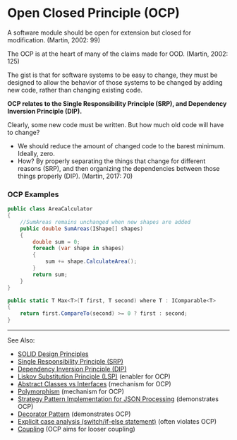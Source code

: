 # Open Closed Principle (OCP)

A software module should be open for extension but closed for modification. (Martin, 2002: 99)

The OCP is at the heart of many of the claims made for OOD. (Martin, 2002: 125)

The gist is that for software systems to be easy to change, they must be designed to allow the behavior of those systems
to be changed by adding new code, rather than changing existing code.

**OCP relates to the Single Responsibility Principle (SRP), and Dependency Inversion Principle (DIP).**

Clearly, some new code must be written. But how much old code will have to change?

- We should reduce the amount of changed code to the barest minimum. Ideally, zero.
- How? By properly separating the things that change for different reasons (SRP), and then organizing the dependencies
  between those things properly (DIP). (Martin, 2017: 70)

### OCP Examples

```C#
public class AreaCalculator
{
    //SumAreas remains unchanged when new shapes are added
    public double SumAreas(IShape[] shapes)
    {
        double sum = 0;
        foreach (var shape in shapes)
        {
            sum += shape.CalculateArea();
        }
        return sum;
    }
}
```
```C#
public static T Max<T>(T first, T second) where T : IComparable<T>
{
    return first.CompareTo(second) >= 0 ? first : second;
}
```

---
See Also:
- [SOLID Design Principles](SOLID-Design-Principles.md)
- [Single Responsibility Principle (SRP)](Single-Responsibility-Principle-SRP.md)
- [Dependency Inversion Principle (DIP)](Dependency-Inversion-Principle-DIP.md)
- [Liskov Substitution Principle (LSP)](Liskov-Substitution-Principle-LSP.md) (enabler for OCP)
- [Abstract Classes vs Interfaces](Abstract-Classes-vs-Interfaces.md) (mechanism for OCP)
- [Polymorphism](Polymorphism.md) (mechanism for OCP)
- [Strategy Pattern Implementation for JSON Processing](Strategy-Pattern-Implementation-for-JSON-Processing.md) (demonstrates OCP)
- [Decorator Pattern](Decorator-Pattern.md) (demonstrates OCP)
- [Explicit case analysis (switch/if-else statement)](Explicit-case-analysis-switch-if-else-statement.md) (often violates OCP)
- [Coupling](Coupling.md) (OCP aims for looser coupling)